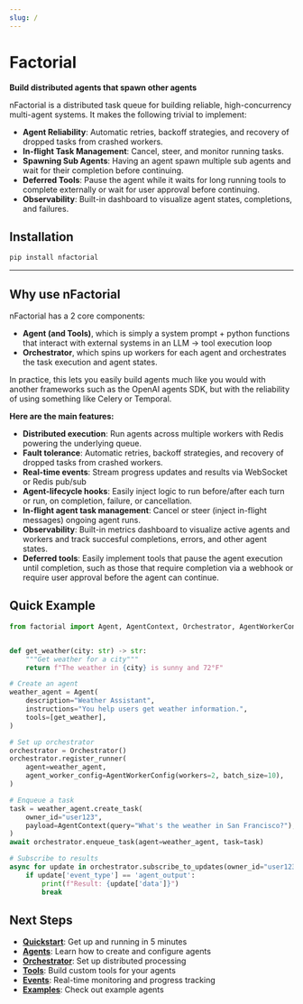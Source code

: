 ```yaml
---
slug: /
---
```


# Factorial

**Build distributed agents that spawn other agents**

nFactorial is a distributed task queue for building reliable, high-concurrency multi-agent systems. It makes the following trivial to implement:

* **Agent Reliability**: Automatic retries, backoff strategies, and recovery of dropped tasks from crashed workers.
* **In-flight Task Management**: Cancel, steer, and monitor running tasks. 
* **Spawning Sub Agents**: Having an agent spawn multiple sub agents and wait for their completion before continuing.
* **Deferred Tools**: Pause the agent while it waits for long running tools to complete externally or wait for user approval before continuing.
* **Observability**: Built-in dashboard to visualize agent states, completions, and failures.

## Installation

```bash
pip install nfactorial
```

---



## Why use nFactorial

nFactorial has a 2 core components:

* **Agent (and Tools)**, which is simply a system prompt + python functions that interact with external systems in an LLM -> tool execution loop
* **Orchestrator**, which spins up workers for each agent and orchestrates the task execution and agent states.

In practice, this lets you easily build agents much like you would with another frameworks such as the OpenAI agents SDK, but with the reliability of using something like Celery or Temporal.

**Here are the main features:**

* **Distributed execution**: Run agents across multiple workers with Redis powering the underlying queue.
* **Fault tolerance**: Automatic retries, backoff strategies, and recovery of dropped tasks from crashed workers.
* **Real-time events**: Stream progress updates and results via WebSocket or Redis pub/sub 
* **Agent-lifecycle hooks**: Easily inject logic to run before/after each turn or run, on completion, failure, or cancellation. 
* **In-flight agent task management**: Cancel or steer (inject in-flight messages) ongoing agent runs.
* **Observability**: Built-in metrics dashboard to visualize active agents and workers and track succesful completions, errors, and other agent states.
* **Deferred tools**: Easily implement tools that pause the agent execution until completion, such as those that require completion via a webhook or require user approval before the agent can continue.

## Quick Example

```python
from factorial import Agent, AgentContext, Orchestrator, AgentWorkerConfig


def get_weather(city: str) -> str:
    """Get weather for a city"""
    return f"The weather in {city} is sunny and 72°F"

# Create an agent
weather_agent = Agent(
    description="Weather Assistant",
    instructions="You help users get weather information.",
    tools=[get_weather],
)

# Set up orchestrator
orchestrator = Orchestrator()
orchestrator.register_runner(
    agent=weather_agent,
    agent_worker_config=AgentWorkerConfig(workers=2, batch_size=10),
)

# Enqueue a task
task = weather_agent.create_task(
    owner_id="user123",
    payload=AgentContext(query="What's the weather in San Francisco?"),
)
await orchestrator.enqueue_task(agent=weather_agent, task=task)

# Subscribe to results
async for update in orchestrator.subscribe_to_updates(owner_id="user123"):
    if update['event_type'] == 'agent_output':
        print(f"Result: {update['data']}")
        break
```


## Next Steps

- [**Quickstart**](./quickstart): Get up and running in 5 minutes
- [**Agents**](./agents): Learn how to create and configure agents
- [**Orchestrator**](./orchestrator): Set up distributed processing
- [**Tools**](./tools): Build custom tools for your agents
- [**Events**](./events): Real-time monitoring and progress tracking
- [**Examples**](./examples/multi_agent.md): Check out example agents
